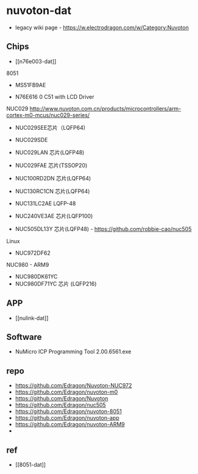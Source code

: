 
# nuvoton-dat

- legacy wiki page - https://w.electrodragon.com/w/Category:Nuvoton




## Chips 

- [[n76e003-dat]]


8051
* MS51FB9AE


* N76E616 0 C51 with LCD Driver

NUC029 
http://www.nuvoton.com.cn/products/microcontrollers/arm-cortex-m0-mcus/nuc029-series/
* NUC029SEE芯片（LQFP64)
* NUC029SDE
* NUC029LAN 芯片(LQFP48)
* NUC029FAE 芯片(TSSOP20)


* NUC100RD2DN 芯片(LQFP64)

* NUC130RC1CN 芯片(LQFP64)
* NUC131LC2AE LQFP-48

* NUC240VE3AE 芯片(LQFP100)

* NUC505DL13Y 芯片(LQFP48) - https://github.com/robbie-cao/nuc505


Linux
* NUC972DF62

NUC980 - ARM9
* NUC980DK61YC
* NUC980DF71YC 芯片 (LQFP216)

## APP 
- [[nulink-dat]]


## Software 

- NuMicro ICP Programming Tool 2.00.6561.exe

## repo

- https://github.com/Edragon/Nuvoton-NUC972
- https://github.com/Edragon/nuvoton-m0
- https://github.com/Edragon/Nuvoton
- https://github.com/Edragon/nuc505
- https://github.com/Edragon/nuvoton-8051
- https://github.com/Edragon/nuvoton-app
- https://github.com/Edragon/nuvoton-ARM9
- 
## ref 

- [[8051-dat]]

